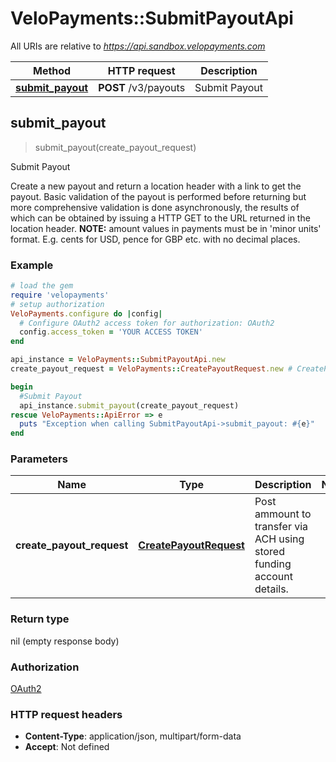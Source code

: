# VeloPayments::SubmitPayoutApi

All URIs are relative to *https://api.sandbox.velopayments.com*

Method | HTTP request | Description
------------- | ------------- | -------------
[**submit_payout**](SubmitPayoutApi.md#submit_payout) | **POST** /v3/payouts | Submit Payout



## submit_payout

> submit_payout(create_payout_request)

Submit Payout

Create a new payout and return a location header with a link to get the payout. Basic validation of the payout is performed before returning but more comprehensive validation is done asynchronously, the results of which can be obtained by issuing a HTTP GET to the URL returned in the location header. **NOTE:** amount values in payments must be in 'minor units' format. E.g. cents for USD, pence for GBP etc.  with no decimal places. 

### Example

```ruby
# load the gem
require 'velopayments'
# setup authorization
VeloPayments.configure do |config|
  # Configure OAuth2 access token for authorization: OAuth2
  config.access_token = 'YOUR ACCESS TOKEN'
end

api_instance = VeloPayments::SubmitPayoutApi.new
create_payout_request = VeloPayments::CreatePayoutRequest.new # CreatePayoutRequest | Post ammount to transfer via ACH using stored funding account details.

begin
  #Submit Payout
  api_instance.submit_payout(create_payout_request)
rescue VeloPayments::ApiError => e
  puts "Exception when calling SubmitPayoutApi->submit_payout: #{e}"
end
```

### Parameters


Name | Type | Description  | Notes
------------- | ------------- | ------------- | -------------
 **create_payout_request** | [**CreatePayoutRequest**](CreatePayoutRequest.md)| Post ammount to transfer via ACH using stored funding account details. | 

### Return type

nil (empty response body)

### Authorization

[OAuth2](../README.md#OAuth2)

### HTTP request headers

- **Content-Type**: application/json, multipart/form-data
- **Accept**: Not defined

